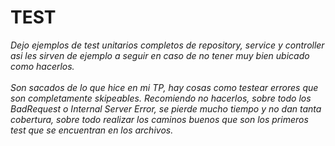 # TEST

<p>
    <em>Dejo ejemplos de test unitarios completos de repository, service y controller asi les sirven de ejemplo a seguir en caso de no tener muy bien ubicado como hacerlos.</em>
    <br><br>
    <em>Son sacados de lo que hice en mi TP, hay cosas como testear errores que son completamente skipeables. Recomiendo no hacerlos, sobre todo los BadRequest o Internal Server Error, se pierde mucho tiempo y no dan tanta cobertura, sobre todo realizar los caminos buenos que son los primeros test que se encuentran en los archivos.
</p>